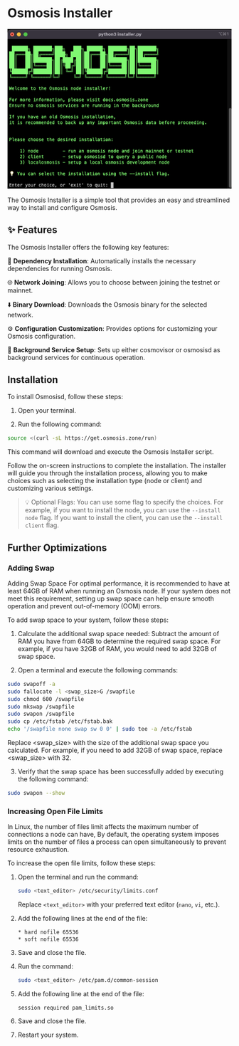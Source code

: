 # Osmosis Installer

<p align="center">
  <img src="assets/screenshot.png" alt="Screenshot">
</p>

The Osmosis Installer is a simple tool that provides an easy and streamlined way to install and configure Osmosis.

## ✨ Features

The Osmosis Installer offers the following key features:

🔧 **Dependency Installation**: Automatically installs the necessary dependencies for running Osmosis.

🌐 **Network Joining**: Allows you to choose between joining the testnet or mainnet.

⬇️ **Binary Download**: Downloads the Osmosis binary for the selected network.

⚙️ **Configuration Customization**: Provides options for customizing your Osmosis configuration.

🔌 **Background Service Setup**: Sets up either cosmovisor or osmosisd as background services for continuous operation.

##  Installation

To install Osmosisd, follow these steps:

1. Open your terminal.

2. Run the following command:

```bash
source <(curl -sL https://get.osmosis.zone/run)
```

This command will download and execute the Osmosis Installer script.

Follow the on-screen instructions to complete the installation. The installer will guide you through the installation process, allowing you to make choices such as selecting the installation type (node or client) and customizing various settings.

> 💡 Optional Flags:
> You can use some flag to specify the choices. For example, if you want to install the node, you can use the `--install node` flag. If you want to install the client, you can use the `--install client` flag.

## Further Optimizations

### Adding Swap

Adding Swap Space
For optimal performance, it is recommended to have at least 64GB of RAM when running an Osmosis node. If your system does not meet this requirement, setting up swap space can help ensure smooth operation and prevent out-of-memory (OOM) errors.

To add swap space to your system, follow these steps:

1. Calculate the additional swap space needed: Subtract the amount of RAM you have from 64GB to determine the required swap space. 
For example, if you have 32GB of RAM, you would need to add 32GB of swap space.

2. Open a terminal and execute the following commands:

```bash
sudo swapoff -a
sudo fallocate -l <swap_size>G /swapfile
sudo chmod 600 /swapfile
sudo mkswap /swapfile
sudo swapon /swapfile
sudo cp /etc/fstab /etc/fstab.bak
echo '/swapfile none swap sw 0 0' | sudo tee -a /etc/fstab
```

Replace <swap_size> with the size of the additional swap space you calculated. For example, if you need to add 32GB of swap space, replace <swap_size> with 32.

3. Verify that the swap space has been successfully added by executing the following command:

```bash
sudo swapon --show
```

### Increasing Open File Limits

In Linux, the number of files limit affects the maximum number of connections a node can have,
By default, the operating system imposes limits on the number of files a process can open simultaneously to prevent resource exhaustion.

To increase the open file limits, follow these steps:

1. Open the terminal and run the command:
   ```bash
   sudo <text_editor> /etc/security/limits.conf
   ```
   Replace `<text_editor>` with your preferred text editor (`nano`, `vi`, etc.).

2. Add the following lines at the end of the file:
   ```
   * hard nofile 65536
   * soft nofile 65536
   ```

3. Save and close the file.

4. Run the command:
   ```bash
   sudo <text_editor> /etc/pam.d/common-session
   ```

5. Add the following line at the end of the file:
   ```
   session required pam_limits.so
   ```

6. Save and close the file.

7. Restart your system.
